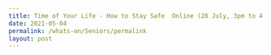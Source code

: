 ```yaml
---
title: Time of Your Life - How to Stay Safe  Online (28 July, 3pm to 4.30pm)
date: 2021-05-04
permalink: /whats-on/Seniors/permalink
layout: post
---
```




